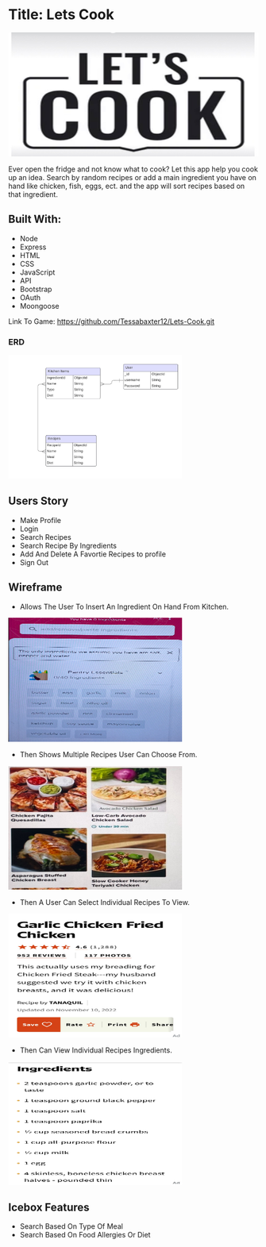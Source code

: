 
# Title: Lets Cook

<img src="public/images/RecipeLetsCookIcon.jpeg" width="1000" height="250">

Ever open the fridge and not know what to cook? Let this app help you cook up an idea. Search by random recipes or add a main ingredient you have on hand like chicken, fish, eggs, ect. and the app will sort recipes based on that ingredient.

## Built With: 
- Node
- Express
- HTML
- CSS
- JavaScript
- API
- Bootstrap
- OAuth
- Moongoose

Link To Game: https://github.com/Tessabaxter12/Lets-Cook.git

### ERD
<img src="public/images/ERD.png" width="350" height="250">

## Users Story
- Make Profile
- Login
- Search Recipes
- Search Recipe By Ingredients
- Add And Delete A Favortie Recipes to profile
- Sign Out

## Wireframe

- Allows The User To Insert An Ingredient On Hand From Kitchen.

<img src="public/images/KitchenIngredientSearch.jpeg" width="350" height="250">

- Then Shows Multiple Recipes User Can Choose From.

<img src="public/images/MultipleRecipeView.jpeg" width="350" height="250">

- Then A User Can Select Individual Recipes To View.

<img src="public/images/ChickenRecipe.jpeg" width="350" height="250">

- Then Can View Individual Recipes Ingredients.

<img src="public/images/RecipeIngredients.jpeg" width="350" height="250">

## Icebox Features
- Search Based On Type Of Meal
- Search Based On Food Allergies Or Diet